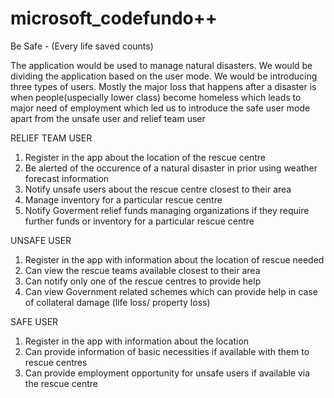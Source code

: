 # microsoft_codefundo++

Be Safe - (Every life saved counts) 

The application would be used to manage natural disasters. We would be dividing the application based on the user mode. We would be introducing three types of users. Mostly the major loss that happens after a disaster is when people(uspecially lower class) become homeless which leads to major need of employment which led us to introduce the safe user mode apart from the unsafe user and relief team user


RELIEF TEAM USER
1. Register in the app about the location of the rescue centre
2. Be alerted of the occurence of a natural disaster in prior using weather forecast information 
3. Notify unsafe users about the rescue centre closest to their area
4. Manage inventory for a particular rescue centre
5. Notify Goverment relief funds managing organizations if they require further funds or inventory for a particular rescue centre

UNSAFE USER 
1. Register in the app with information about the location of rescue needed
2. Can view the rescue teams available closest to their area
3. Can notify only one of the rescue centres to provide help
4. Can view Government related schemes which can provide help in case of collateral damage (life loss/ property loss)

SAFE USER
1. Register in the app with information about the location 
2. Can provide information of basic necessities if available with them to rescue centres
3. Can provide employment opportunity for unsafe users if available via the rescue centre

